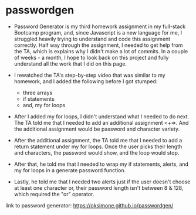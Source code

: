 # passwordgen

- Password Generator is my third homework assignment in my full-stack Bootcamp program, and, since Javascript is a new language for me, I struggled heavily trying to understand and code this assignment correctly. Half way through the assignment, I needed to get help from the TA, which is explains why I didn't make a lot of commits. In a couple of weeks - a month, I hope to look back on this project and fully understand all the work that I did on this page.

- I rewatched the TA's step-by-step video that was similar to my homework, and I added the following before I got stumped:
    - three arrays
    - if statements
    - and, my for loops

- After I added my for loops, I didn't understand what I needed to do next. The TA told me that I needed to add an additional assignment &lt;+=&gt;. And the additional assignment would be password and character variety.

- After the additional assignment, the TA told me that I needed to add a return statement under my for loops. Once the user picks their length and characters, the password would show, and the loop would stop.

- After that, he told me that I needed to wrap my if statements, alerts, and my for loops in a generate password function.

- Lastly, he told me that I needed two alerts just if the user doesn't choose at least one character or, their password length isn't between 8 & 128, which required the "or" operator. 

link to password generator: https://oksimone.github.io/passwordgen/

